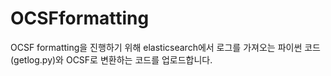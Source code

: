 # OCSFformatting

OCSF formatting을 진행하기 위해 elasticsearch에서 로그를 가져오는 파이썬 코드(getlog.py)와 OCSF로 변환하는 코드를 업로드합니다.
